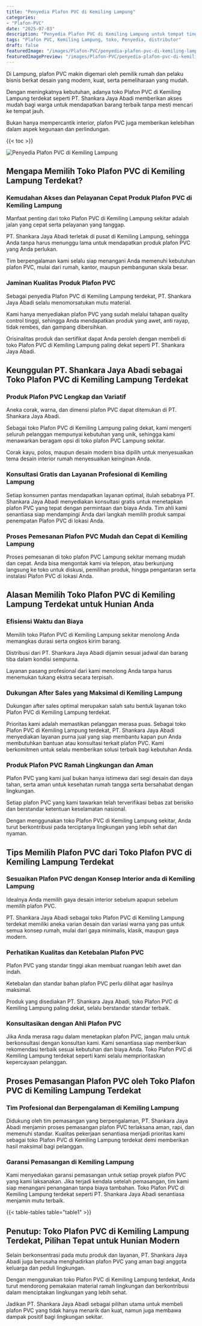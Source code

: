 ```yaml
---
title: "Penyedia Plafon PVC di Kemiling Lampung"
categories:
- "Plafon-PVC"
date: "2025-07-03"
description: "Penyedia Plafon PVC di Kemiling Lampung untuk tempat tinggal, perkantoran, dan gerai. Material berkualitas, variasi motif, pilihan warna menarik, beserta jasa instalasi oleh tim berpengalaman dan kepastian resmi!|Jasa penjualan Plafon PVC di Kemiling Lampung bagi keperluan rumah, office, atau ritel, dengan plafon berkualitas dan instalasi oleh teknisi profesional dan jaminan resmi.|Alternatif Plafon PVC di Kemiling Lampung yang terbukti untuk tempat tinggal, office, serta gerai, dengan plafon berkualitas dan pemasangan dikerjakan oleh teknisi profesional dan garansi resmi.|Penyediaan Plafon PVC di Kemiling Lampung untuk rumah, kantor, serta gerai, beserta plafon berkualitas dan penempatan dikerjakan oleh teknisi profesional, dilengkapi dengan garansi resmi.}"
tags: "Plafon PVC, Kemiling Lampung, toko, Penyedia, distributor"
draft: false
featuredImage: "/images/Plafon-PVC/penyedia-plafon-pvc-di-kemiling-lampung.png"
featuredImagePreview: "/images/Plafon-PVC/penyedia-plafon-pvc-di-kemiling-lampung.png"
---
```


Di Lampung, plafon PVC makin digemari oleh pemilik rumah dan pelaku bisnis berkat desain yang modern, kuat, serta pemeliharaan yang mudah.

Dengan meningkatnya kebutuhan, adanya toko Plafon PVC di Kemiling Lampung terdekat seperti PT. Shankara Jaya Abadi memberikan akses mudah bagi warga untuk mendapatkan barang terbaik tanpa mesti mencari ke tempat jauh.

Bukan hanya mempercantik interior, plafon PVC juga memberikan kelebihan dalam aspek kegunaan dan perlindungan.

{{< toc >}}

![Penyedia Plafon PVC di Kemiling Lampung](/images/Plafon-PVC/Penyedia-Plafon-PVC-di-Kemiling-Lampung.png)

## Mengapa Memilih Toko Plafon PVC di Kemiling Lampung Terdekat?

### Kemudahan Akses dan Pelayanan Cepat Produk Plafon PVC di Kemiling Lampung

Manfaat penting dari toko Plafon PVC di Kemiling Lampung sekitar adalah jalan yang cepat serta pelayanan yang tanggap.

PT. Shankara Jaya Abadi terletak di pusat di Kemiling Lampung, sehingga Anda tanpa harus menunggu lama untuk mendapatkan produk plafon PVC yang Anda perlukan.

Tim berpengalaman kami selalu siap menangani Anda memenuhi kebutuhan plafon PVC, mulai dari rumah, kantor, maupun pembangunan skala besar.

### Jaminan Kualitas Produk Plafon PVC

Sebagai penyedia Plafon PVC di Kemiling Lampung terdekat, PT. Shankara Jaya Abadi selalu menomorsatukan mutu material.

Kami hanya menyediakan plafon PVC yang sudah melalui tahapan quality control tinggi, sehingga Anda mendapatkan produk yang awet, anti rayap, tidak rembes, dan gampang dibersihkan.

Orisinalitas produk dan sertifikat dapat Anda peroleh dengan membeli di toko Plafon PVC di Kemiling Lampung paling dekat seperti PT. Shankara Jaya Abadi.

## Keunggulan PT. Shankara Jaya Abadi sebagai Toko Plafon PVC di Kemiling Lampung Terdekat

### Produk Plafon PVC Lengkap dan Variatif

Aneka corak, warna, dan dimensi plafon PVC dapat ditemukan di PT. Shankara Jaya Abadi.

Sebagai toko Plafon PVC di Kemiling Lampung paling dekat, kami mengerti seluruh pelanggan mempunyai kebutuhan yang unik, sehingga kami menawarkan beragam opsi di toko plafon PVC Lampung sekitar.

Corak kayu, polos, maupun desain modern bisa dipilih untuk menyesuaikan tema desain interior rumah menyesuaikan keinginan Anda.

### Konsultasi Gratis dan Layanan Profesional di Kemiling Lampung

Setiap konsumen pantas mendapatkan layanan optimal, itulah sebabnya PT. Shankara Jaya Abadi menyediakan konsultasi gratis untuk menetapkan plafon PVC yang tepat dengan permintaan dan biaya Anda. Tim ahli kami senantiasa siap mendampingi Anda dari langkah memilih produk sampai penempatan Plafon PVC di lokasi Anda.

### Proses Pemesanan Plafon PVC Mudah dan Cepat di Kemiling Lampung

Proses pemesanan di toko plafon PVC Lampung sekitar memang mudah dan cepat. Anda bisa mengontak kami via telepon, atau berkunjung langsung ke toko untuk diskusi, pemilihan produk, hingga pengantaran serta instalasi Plafon PVC di lokasi Anda.

## Alasan Memilih Toko Plafon PVC di Kemiling Lampung Terdekat untuk Hunian Anda

### Efisiensi Waktu dan Biaya

Memilih toko Plafon PVC di Kemiling Lampung sekitar menolong Anda memangkas durasi serta ongkos kirim barang.

Distribusi dari PT. Shankara Jaya Abadi dijamin sesuai jadwal dan barang tiba dalam kondisi sempurna.

Layanan pasang profesional dari kami menolong Anda tanpa harus menemukan tukang ekstra secara terpisah.

### Dukungan After Sales yang Maksimal di Kemiling Lampung

Dukungan after sales optimal merupakan salah satu bentuk layanan toko Plafon PVC di Kemiling Lampung terdekat.

Prioritas kami adalah memastikan pelanggan merasa puas. Sebagai toko Plafon PVC di Kemiling Lampung terdekat, PT. Shankara Jaya Abadi menyediakan layanan purna jual yang siap membantu kapan pun Anda membutuhkan bantuan atau konsultasi terkait plafon PVC. Kami berkomitmen untuk selalu memberikan solusi terbaik bagi kebutuhan Anda.

### Produk Plafon PVC Ramah Lingkungan dan Aman

Plafon PVC yang kami jual bukan hanya istimewa dari segi desain dan daya tahan, serta aman untuk kesehatan rumah tangga serta bersahabat dengan lingkungan.

Setiap plafon PVC yang kami tawarkan telah terverifikasi bebas zat berisiko dan berstandar ketentuan keselamatan nasional.

Dengan menggunakan toko Plafon PVC di Kemiling Lampung sekitar, Anda turut berkontribusi pada terciptanya lingkungan yang lebih sehat dan nyaman.

## Tips Memilih Plafon PVC dari Toko Plafon PVC di Kemiling Lampung Terdekat

### Sesuaikan Plafon PVC dengan Konsep Interior anda di Kemiling Lampung

Idealnya Anda memilih gaya desain interior sebelum apapun sebelum memilih plafon PVC.

PT. Shankara Jaya Abadi sebagai toko Plafon PVC di Kemiling Lampung terdekat memiliki aneka varian desain dan variasi warna yang pas untuk semua konsep rumah, mulai dari gaya minimalis, klasik, maupun gaya modern.

### Perhatikan Kualitas dan Ketebalan Plafon PVC

Plafon PVC yang standar tinggi akan membuat ruangan lebih awet dan indah.

Ketebalan dan standar bahan plafon PVC perlu dilihat agar hasilnya maksimal.

Produk yang disediakan PT. Shankara Jaya Abadi, toko Plafon PVC di Kemiling Lampung paling dekat, selalu berstandar standar terbaik.

### Konsultasikan dengan Ahli Plafon PVC

Jika Anda merasa ragu dalam menetapkan plafon PVC, jangan malu untuk berkonsultasi dengan konsultan kami. Kami senantiasa siap memberikan rekomendasi terbaik sesuai kebutuhan dan biaya Anda. Toko Plafon PVC di Kemiling Lampung terdekat seperti kami selalu memprioritaskan kepercayaan pelanggan.

## Proses Pemasangan Plafon PVC oleh Toko Plafon PVC di Kemiling Lampung Terdekat

### Tim Profesional dan Berpengalaman di Kemiling Lampung

Didukung oleh tim pemasangan yang berpengalaman, PT. Shankara Jaya Abadi menjamin proses pemasangan plafon PVC terlaksana aman, rapi, dan memenuhi standar. Kualitas pekerjaan senantiasa menjadi prioritas kami sebagai toko Plafon PVC di Kemiling Lampung terdekat demi memberikan hasil maksimal bagi pelanggan.

### Garansi Pemasangan di Kemiling Lampung

Kami menyediakan garansi pemasangan untuk setiap proyek plafon PVC yang kami laksanakan. Jika terjadi kendala setelah pemasangan, tim kami siap menangani penanganan tanpa biaya tambahan. Toko Plafon PVC di Kemiling Lampung terdekat seperti PT. Shankara Jaya Abadi senantiasa menjamin mutu terbaik.

{{< table-tables table="table1" >}}

## Penutup: Toko Plafon PVC di Kemiling Lampung Terdekat, Pilihan Tepat untuk Hunian Modern

Selain berkonsentrasi pada mutu produk dan layanan, PT. Shankara Jaya Abadi juga berusaha menghadirkan plafon PVC yang aman bagi anggota keluarga dan peduli lingkungan.

Dengan menggunakan toko Plafon PVC di Kemiling Lampung terdekat, Anda turut mendorong pemakaian material ramah lingkungan dan berkontribusi dalam menciptakan lingkungan yang lebih sehat.

Jadikan PT. Shankara Jaya Abadi sebagai pilihan utama untuk membeli plafon PVC yang tidak hanya menarik dan kuat, namun juga membawa dampak positif bagi lingkungan sekitar.
